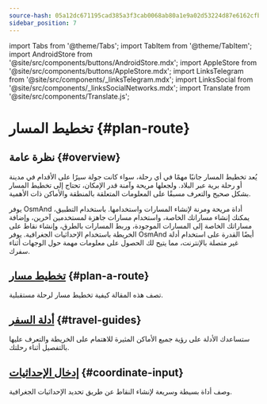 ```yaml
---
source-hash: 05a12dc671195cad385a3f3cab0068ab80a1e9a02d53224d87e6162cfb880b2f
sidebar_position: 7
---
```

import Tabs from '@theme/Tabs';
import TabItem from '@theme/TabItem';
import AndroidStore from '@site/src/components/buttons/AndroidStore.mdx';
import AppleStore from '@site/src/components/buttons/AppleStore.mdx';
import LinksTelegram from '@site/src/components/_linksTelegram.mdx';
import LinksSocial from '@site/src/components/_linksSocialNetworks.mdx';
import Translate from '@site/src/components/Translate.js';


# تخطيط المسار {#plan-route}

## نظرة عامة {#overview}

يُعد تخطيط المسار جانبًا مهمًا في أي رحلة، سواء كانت جولة سيرًا على الأقدام في مدينة أو رحلة برية عبر البلاد. ولجعلها مريحة وآمنة قدر الإمكان، تحتاج إلى تخطيط المسار بشكل صحيح والتعرف مسبقًا على المعلومات المتعلقة بالمنطقة والأماكن ذات الأهمية.

يوفر OsmAnd أداة مريحة ومرنة لإنشاء المسارات واستخدامها. باستخدام التطبيق، يمكنك إنشاء مساراتك الخاصة، واستخدام مسارات جاهزة لمستخدمين آخرين، وإضافة مساراتك الخاصة إلى المسارات الموجودة، وربط المسارات بالطرق، وإنشاء نقاط على الخريطة باستخدام الإحداثيات الجغرافية. يوفر OsmAnd أيضًا القدرة على استخدام أدلة غير متصلة بالإنترنت، مما يتيح لك الحصول على معلومات مهمة حول الوجهات أثناء سفرك.

<!-- يسمح لك OsmAnd بإنشاء مساراتك الخاصة واستخدام مسارات المستخدمين الآخرين للرحلات.

يسمح لك OsmAnd بإنشاء مسارات متنوعة كمسارات، وإضافة مسار إلى المسارات الموجودة، وربط مسار بالطرق.
يُعد استخدام أدلة السفر غير المتصلة بالإنترنت مصدرًا مهمًا للمعلومات أثناء السفر. -->


## [تخطيط مسار](./create-route.md) {#plan-a-route}

تصف هذه المقالة كيفية تخطيط مسار لرحلة مستقبلية.


## [أدلة السفر](./travel-guides.md) {#travel-guides}

ستساعدك الأدلة على رؤية جميع الأماكن المثيرة للاهتمام على الخريطة والتعرف عليها بالتفصيل أثناء رحلتك.


## [إدخال الإحداثيات](./coordinate-input.md) {#coordinate-input}

وصف أداة بسيطة وسريعة لإنشاء النقاط عن طريق تحديد الإحداثيات الجغرافية.